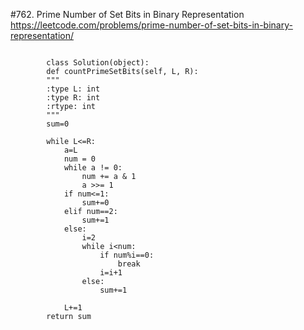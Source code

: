 #762. Prime Number of Set Bits in Binary Representation
https://leetcode.com/problems/prime-number-of-set-bits-in-binary-representation/
```

		class Solution(object):
    	def countPrimeSetBits(self, L, R):
        """
        :type L: int
        :type R: int
        :rtype: int
        """
        sum=0
        
        while L<=R:
            a=L
            num = 0
            while a != 0:
                num += a & 1
                a >>= 1
            if num<=1:
                sum+=0
            elif num==2:
                sum+=1
            else:
                i=2
                while i<num:
                    if num%i==0:
                        break
                    i=i+1
                else:
                    sum+=1

            L+=1
        return sum
```
        